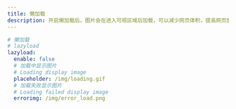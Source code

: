 ```yaml
---
title: 懒加载
description: 开启懒加载后，图片会在进入可视区域后加载，可以减少网页体积，提高网页加载速度
---
```


```yaml [_config.solitude.yml]
# 懒加载
# lazyload
lazyload:
  enable: false
  # 加载中显示图片
  # Loading display image
  placeholder: /img/loading.gif
  # 加载失败显示图片
  # Loading failed display image
  errorimg: /img/error_load.png
```